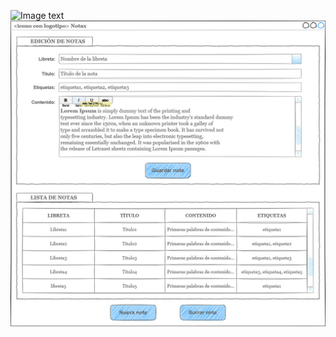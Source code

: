 ![Image text](https://github.com/xoancg/notax-main/blob/main/res/img/ui.png)
![Image text](https://github.com/xoancg/notax/blob/main/res/img/ui_draft.jpg)
